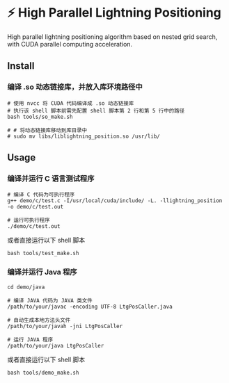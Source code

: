 # ⚡️ High Parallel Lightning Positioning

High parallel lightning positioning algorithm based on nested grid search, with CUDA parallel computing acceleration.

## Install

### 编译 .so 动态链接库，并放入库环境路径中

```shell
# 使用 nvcc 将 CUDA 代码编译成 .so 动态链接库
# 执行该 shell 脚本前需先配置 shell 脚本第 2 行和第 5 行中的路径
bash tools/so_make.sh

# # 将动态链接库移动到库目录中
# sudo mv libs/liblightning_position.so /usr/lib/
```

## Usage

### 编译并运行 C 语言测试程序

```shell
# 编译 C 代码为可执行程序
g++ demo/c/test.c -I/usr/local/cuda/include/ -L. -llightning_position -o demo/c/test.out

# 运行可执行程序
./demo/c/test.out
```

或者直接运行以下 shell 脚本

```shell
bash tools/test_make.sh
```

### 编译并运行 Java 程序

```shell
cd demo/java

# 编译 JAVA 代码为 JAVA 类文件
/path/to/your/javac -encoding UTF-8 LtgPosCaller.java

# 自动生成本地方法头文件
/path/to/your/javah -jni LtgPosCaller

# 运行 JAVA 程序
/path/to/your/java LtgPosCaller
```

或者直接运行以下 shell 脚本

```shell
bash tools/demo_make.sh
```
